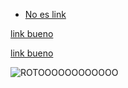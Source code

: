 

* [No es link](#1-preámbulo)



[link bueno](https://es.wikipedia.org/wiki/Markdown) 



[link bueno](https://nodejs.org/)


![ROTOOOOOOOOOOOO](https://nodes.org)


